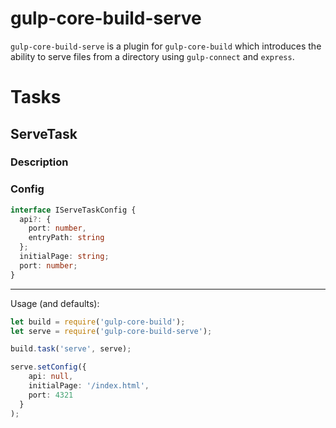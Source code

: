 # gulp-core-build-serve
`gulp-core-build-serve` is a plugin for `gulp-core-build` which introduces the ability to serve files from a directory using `gulp-connect` and `express`. 

# Tasks
## ServeTask

### Description

### Config
```typescript
interface IServeTaskConfig {
  api?: {
    port: number,
    entryPath: string
  };
  initialPage: string;
  port: number;
}
```
* **

Usage (and defaults):
```typescript
let build = require('gulp-core-build');
let serve = require('gulp-core-build-serve');

build.task('serve', serve);

serve.setConfig({
    api: null,
    initialPage: '/index.html',
    port: 4321
  }
);
```

